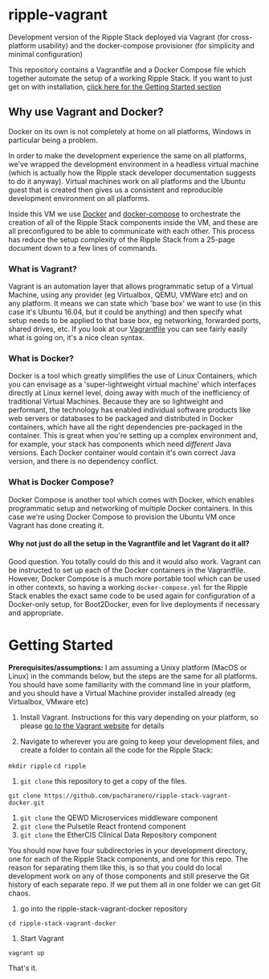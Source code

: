 # ripple-vagrant
Development version of the Ripple Stack deployed via Vagrant (for cross-platform usability) and the docker-compose provisioner (for simplicity and minimal configuration)

This repository contains a Vagrantfile and a Docker Compose file which together automate the setup of a working Ripple Stack.
If you want to just get on with installation, [click here for the Getting Started section](#getting-started)

## Why use Vagrant and Docker?
Docker on its own is not completely at home on all platforms, Windows in particular being a problem.

In order to make the development experience the same on all platforms, we've wrapped the development environment in a headless virtual machine (which is actually how the Ripple stack developer documentation suggests to do it anyway). Virtual machines work on all platforms and the Ubuntu guest that is created then gives us a consistent and reproducible development environment on all platforms.

Inside this VM we use [Docker](https://www.docker.com/what-docker) and [docker-compose](https://docs.docker.com/compose/) to orchestrate the creation of all of the Ripple Stack components inside the VM, and these are all preconfigured to be able to communicate with each other. This process has reduce the setup complexity of the Ripple Stack from a 25-page document down to a few lines of commands.

### What is Vagrant?
Vagrant is an automation layer that allows programmatic setup of a Virtual Machine, using any provider (eg Virtualbox, QEMU, VMWare etc) and on any platform. It means we can state which 'base box' we want to use (in this case it's Ubuntu 16.04, but it could be anything) and then specify what setup needs to be applied to that base box, eg networking, forwarded ports, shared drives, etc. If you look at our [Vagrantfile](Vagrantfile) you can see fairly easily what is going on, it's a nice clean syntax.

### What is Docker?
Docker is a tool which greatly simplifies the use of Linux Containers, which you can envisage as a 'super-lightweight virtual machine' which interfaces directly at Linux kernel level, doing away with much of the inefficiency of traditional Virtual Machines. Because they are so lightweight and performant, the technology has  enabled individual software products like web servers or databases to be packaged and distributed in Docker containers, which have all the right dependencies pre-packaged in the container. This is great when you're setting up a complex environment and, for example, your stack has components which need *different* Java versions. Each Docker container would contain it's own correct Java version, and there is no dependency conflict.

### What is Docker Compose?
Docker Compose is another tool which comes with Docker, which enables programmatic setup and networking of multiple Docker containers. In this case we're using Docker Compose to provision the Ubuntu VM once Vagrant has done creating it.

#### Why not just do all the setup in the Vagrantfile and let Vagrant do it all?
Good question. You totally could do this and it would also work. Vagrant can be instructed to set up each of the Docker containers in the Vagrantfile. However, Docker Compose is a much more portable tool which can be used in other contexts, so having a working `docker-compose.yml` for the Ripple Stack enables the exact same code to be used again for  configuration of a Docker-only setup, for Boot2Docker, even for live deployments if necessary and appropriate.

# Getting Started

**Prerequisites/assumptions:** I am assuming a Unixy platform (MacOS or Linux) in the commands below, but the steps are the same for all platforms. You should have some familiarity with the command line in your platform, and you should have a Virtual Machine provider installed already (eg Virtualbox, VMware etc)

1. Install Vagrant. Instructions for this vary depending on your platform, so please [go to the Vagrant website](https://www.vagrantup.com/downloads.html) for details

1. Navigate to wherever you are going to keep your development files, and create a folder to contain all the code for the Ripple Stack:

`mkdir ripple`
`cd ripple`

1. `git clone` this repository to get a copy of the files.

`git clone https://github.com/pacharanero/ripple-stack-vagrant-docker.git`

1. `git clone` the QEWD Microservices middleware component
1. `git clone` the Pulsetile React frontend component
1. `git clone` the EtherCIS Clinical Data Repository component

You should now have four subdirectories in your development directory, one for each of the Ripple Stack components, and one for this repo. The reason for separating them like this, is so that you could do local development work on any of those components and still preserve the Git history of each separate repo. If we put them all in one folder we can get Git chaos.

1. go into the ripple-stack-vagrant-docker repository

`cd ripple-stack-vagrant-docker`

1. Start Vagrant

`vagrant up`

That's it.
